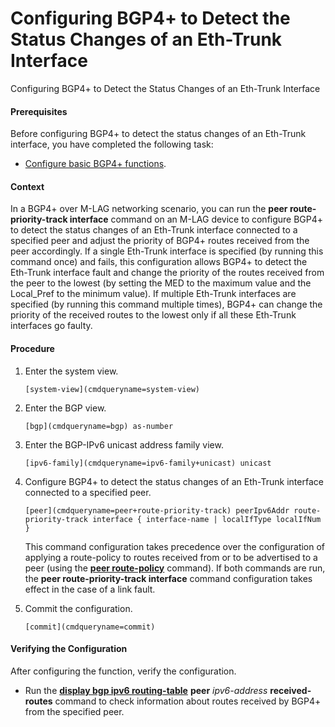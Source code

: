 Configuring BGP4+ to Detect the Status Changes of an Eth-Trunk Interface
========================================================================

Configuring BGP4+ to Detect the Status Changes of an Eth-Trunk Interface

#### Prerequisites

Before configuring BGP4+ to detect the status changes of an Eth-Trunk interface, you have completed the following task:

* [Configure basic BGP4+ functions](vrp_bgp6_cfg_0006.html).

#### Context

In a BGP4+ over M-LAG networking scenario, you can run the **peer route-priority-track interface** command on an M-LAG device to configure BGP4+ to detect the status changes of an Eth-Trunk interface connected to a specified peer and adjust the priority of BGP4+ routes received from the peer accordingly. If a single Eth-Trunk interface is specified (by running this command once) and fails, this configuration allows BGP4+ to detect the Eth-Trunk interface fault and change the priority of the routes received from the peer to the lowest (by setting the MED to the maximum value and the Local\_Pref to the minimum value). If multiple Eth-Trunk interfaces are specified (by running this command multiple times), BGP4+ can change the priority of the received routes to the lowest only if all these Eth-Trunk interfaces go faulty.


#### Procedure

1. Enter the system view.
   
   
   ```
   [system-view](cmdqueryname=system-view)
   ```
2. Enter the BGP view.
   
   
   ```
   [bgp](cmdqueryname=bgp) as-number
   ```
3. Enter the BGP-IPv6 unicast address family view.
   
   
   ```
   [ipv6-family](cmdqueryname=ipv6-family+unicast) unicast
   ```
4. Configure BGP4+ to detect the status changes of an Eth-Trunk interface connected to a specified peer.
   
   
   ```
   [peer](cmdqueryname=peer+route-priority-track) peerIpv6Addr route-priority-track interface { interface-name | localIfType localIfNum }
   ```
   
   This command configuration takes precedence over the configuration of applying a route-policy to routes received from or to be advertised to a peer (using the [**peer route-policy**](cmdqueryname=peer+route-policy) command). If both commands are run, the **peer route-priority-track interface** command configuration takes effect in the case of a link fault.
5. Commit the configuration.
   
   
   ```
   [commit](cmdqueryname=commit)
   ```

#### Verifying the Configuration

After configuring the function, verify the configuration.

* Run the [**display bgp ipv6 routing-table**](cmdqueryname=display+bgp+ipv6+routing-table) **peer** *ipv6-address* **received-routes** command to check information about routes received by BGP4+ from the specified peer.